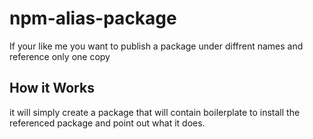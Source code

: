 # npm-alias-package
If your like me you want to publish a package under diffrent names and reference only one copy


## How it Works
it will simply create a package that will contain boilerplate to install the 
referenced package and point out what it does.
